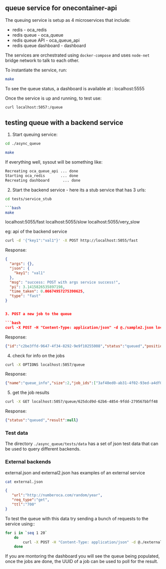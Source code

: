 ## queue service for onecontainer-api

The queuing service is setup as 4 microservices that include:

- redis - oca_redis
- redis queue - oca_queue
- redis queue API - oca_queue_api
- redis queue dashboard - dashboard

The services are orchestrated using `docker-compose` and uses `node-net` bridge
network to talk to each other.

To instantiate the service, run:

```bash
make
```
To see the queue status, a dashboard is available at : localhost:5555

Once the service is up and running, to test use:

```bash
curl localhost:5057:/queue
```

## testing queue with a backend service

1. Start queuing service:

```bash
cd ./async_queue
```

```bash
make
```
If everything well, sysout will be something like:

```bash
Recreating oca_queue_api ... done
Starting oca_redis       ... done
Recreating dashboard      ... done
```

2. Start the backend service - here its a stub service that has 3 urls:

```bash
cd tests/service_stub

```bash
make
```

localhost:5055/fast
localhost:5055/slow
localhost:5055/very_slow

eg: api of the backend service

```bash
curl -d '{"key1":"val1"}' -X POST http://localhost:5055/fast
```

Response:

```json
{
  "args": {},
  "json": {
    "key1": "val1"
  },
  "msg": "success: POST with args service success!",
  "pi": 3.1415826535897198,
  "time_taken": 0.06674957275390625,
  "type": "fast"
}


3. POST a new job to the queue

```bash
curl -X POST -H "Content-Type: application/json" -d @./sample2.json localhost:5057/queue
```
Response:

```json
{"id":"c2be3ffd-9647-4f34-8292-9e9f10255008","status":"queued","position":2}%
````


4. check for info on the jobs

```bash
curl -X OPTIONS localhost:5057/queue
```
Response:

```json
{"name":"queue_info","size":2,"job_ids":["3af40ed0-ab31-4f02-93ed-a4df034cdede","c2be3ffd-9647-4f34-8292-9e9f10255008"]}
```

5. get the job results


```bash
curl -X GET localhost:5057/queue/625dcd9d-62b6-4854-9fdd-279567bbff48
```
Response:

```json
{"status":"queued","result":null}
```

### Test data

The directory `./async_queue/tests/data` has a set of json test data that can be used to query different backends.


### External backends

external.json and external2.json has examples of an external service

```bash
cat external.json
```
```json
{
   "url":"http://numberoca.com/random/year",
   "req_type":"get",
   "ttl":"700"
}
```
To test the queue with this data try sending a bunch of requests to the service using::

```bash
for i in `seq 1 20`
	do
		curl -X POST -H "Content-Type: application/json" -d @./external.json localhost:5057/queue
	done 
```

If you are montoring the dashboard you will see the queue being populated, once the jobs are done, the UUID of a job can be used to poll for the result.

